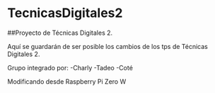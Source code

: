 # TecnicasDigitales2

##Proyecto de Técnicas Digitales 2.

Aquí se guardarán de ser posible los cambios de los tps de Técnicas Digitales 2.

Grupo integrado por: -Charly
                     -Tadeo
                     -Coté


Modificando desde Raspberry Pi Zero W


